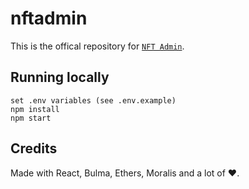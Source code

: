 # nftadmin

This is the offical repository for [`NFT Admin`](https://nftadmin.xyz).

## Running locally

```
set .env variables (see .env.example)
npm install
npm start
```

## Credits

Made with React, Bulma, Ethers, Moralis and a lot of ♥.
